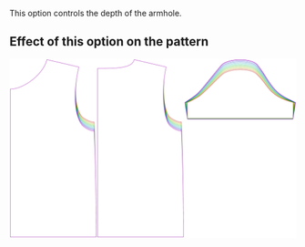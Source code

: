 This option controls the depth of the armhole.

## Effect of this option on the pattern

![This image shows the effect of this option by superimposing several variants that have a different value for this option](teagan_armholedepthfactor_sample.svg "Effect of this option on the pattern")
